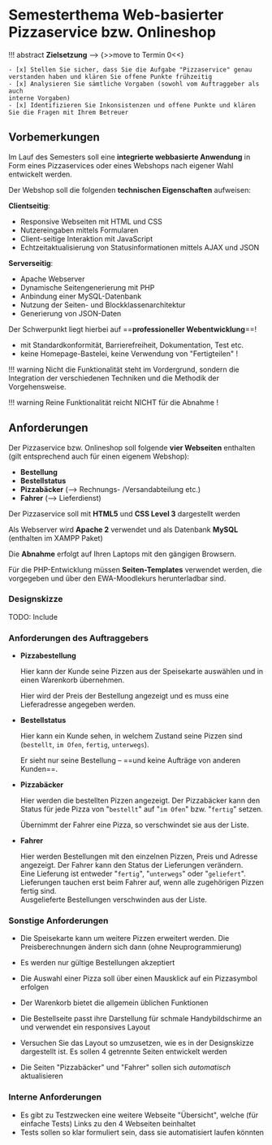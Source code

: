 # Semesterthema Web-basierter Pizzaservice bzw. Onlineshop

!!! abstract
    **Zielsetzung** --> {>>move to Termin 0<<}

    - [x] Stellen Sie sicher, dass Sie die Aufgabe "Pizzaservice" genau verstanden haben und klären Sie offene Punkte frühzeitig
    - [x] Analysieren Sie sämtliche Vorgaben (sowohl vom Auftraggeber als auch
    interne Vorgaben) 
    - [x] Identifizieren Sie Inkonsistenzen und offene Punkte und klären Sie die Fragen mit Ihrem Betreuer


## Vorbemerkungen

Im Lauf des Semesters soll eine **integrierte webbasierte Anwendung** in Form eines Pizzaservices oder eines Webshops nach eigener Wahl entwickelt werden.

Der Webshop soll die folgenden **technischen Eigenschaften** aufweisen:

**Clientseitig**:

- Responsive Webseiten mit HTML und CSS
- Nutzereingaben mittels Formularen
- Client-seitige Interaktion mit JavaScript
- Echtzeitaktualisierung von Statusinformationen mittels AJAX und JSON

**Serverseitig**:

- Apache Webserver
- Dynamische Seitengenerierung mit PHP
- Anbindung einer MySQL-Datenbank
- Nutzung der Seiten- und Blockklassenarchitektur
- Generierung von JSON-Daten

Der Schwerpunkt liegt hierbei auf ==**professioneller Webentwicklung**==!

- mit Standardkonformität, Barrierefreiheit, Dokumentation, Test etc. 
- keine Homepage-Bastelei, keine Verwendung von "Fertigteilen" !

!!! warning
    Nicht die Funktionalität steht im Vordergrund, sondern die Integration der verschiedenen Techniken und die Methodik der Vorgehensweise.

!!! warning
    Reine Funktionalität reicht NICHT für die Abnahme !


## Anforderungen

Der Pizzaservice bzw. Onlineshop soll folgende **vier Webseiten** enthalten (gilt entsprechend auch für einen eigenem Webshop):

- **Bestellung**
- **Bestellstatus**
- **Pizzabäcker** (--> Rechnungs- /Versandabteilung etc.)
- **Fahrer** (--> Lieferdienst)
<!-- - TODO: PHP Controller für AJAX+JSON inkludieren -->

Der Pizzaservice soll mit **HTML5** und **CSS Level 3** dargestellt werden

Als Webserver wird **Apache 2** verwendet und als Datenbank **MySQL** (enthalten im XAMPP Paket)

Die **Abnahme** erfolgt auf Ihren Laptops mit den gängigen Browsern.

Für die PHP-Entwicklung müssen **Seiten-Templates** verwendet werden, die vorgegeben und über den EWA-Moodlekurs herunterladbar sind.

### Designskizze

TODO: Include

### Anforderungen des Auftraggebers

- **Pizzabestellung**

    Hier kann der Kunde seine Pizzen aus der Speisekarte auswählen und in einen
    Warenkorb übernehmen. 

    Hier wird der Preis der Bestellung angezeigt und es muss eine Lieferadresse angegeben werden.

- **Bestellstatus**

    Hier kann ein Kunde sehen, in welchem Zustand seine Pizzen sind (`bestellt`, `im Ofen`, `fertig`, `unterwegs`). 

    Er sieht nur seine Bestellung – ==und keine Aufträge von anderen Kunden==.

- **Pizzabäcker**

    Hier werden die bestellten Pizzen angezeigt. Der Pizzabäcker kann den Status für jede Pizza von "`bestellt`" auf "`im Ofen`" bzw. "`fertig`" setzen. 
    
    Übernimmt der Fahrer eine Pizza, so verschwindet sie aus der Liste.

- **Fahrer**

    Hier werden Bestellungen mit den einzelnen Pizzen, Preis und Adresse angezeigt. Der Fahrer kann den Status der Lieferungen verändern.      
    Eine Lieferung ist entweder "`fertig`", "`unterwegs`" oder "`geliefert`".  
    Lieferungen tauchen erst beim Fahrer auf, wenn alle zugehörigen Pizzen fertig sind.      
    Ausgelieferte Bestellungen verschwinden aus der Liste.

### Sonstige Anforderungen

- Die Speisekarte kann um weitere Pizzen erweitert werden. Die Preisberechnungen ändern sich dann (ohne Neuprogrammierung)

- Es werden nur gültige Bestellungen akzeptiert

- Die Auswahl einer Pizza soll über einen Mausklick auf ein Pizzasymbol erfolgen

- Der Warenkorb bietet die allgemein üblichen Funktionen

- Die Bestellseite passt ihre Darstellung für schmale Handybildschirme an und verwendet ein responsives Layout

- Versuchen Sie das Layout so umzusetzen, wie es in der Designskizze dargestellt ist. Es sollen 4 getrennte Seiten entwickelt werden

- Die Seiten "Pizzabäcker" und "Fahrer" sollen sich *automatisch* aktualisieren


### Interne Anforderungen

- Es gibt zu Testzwecken eine weitere Webseite "Übersicht", welche (für einfache Tests) Links zu den 4 Webseiten beinhaltet
- Tests sollen so klar formuliert sein, dass sie automatisiert laufen könnten




